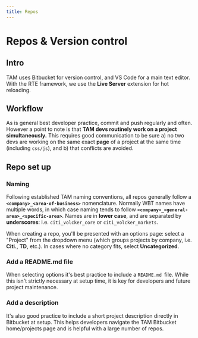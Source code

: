 ```yaml
---
title: Repos
---
```


# **Repos & Version control**

## Intro

TAM uses Bitbucket for version control, and VS Code for a main text editor. With the RTE framework, we use the **Live Server** extension for hot reloading.

## Workflow

As is general best developer practice, commit and push regularly and often. However a point to note is that **TAM devs routinely work on a project simultaneously.** This requires good communication to be sure a) no two devs are working on the same exact **page** of a project at the same time (including `css/js`), and b) that conflicts are avoided.

## Repo set up

### Naming

Following established TAM naming conventions, all repos generally follow a **`<company>_<area-of-business>`** nomenclature. Normally WBT names have multiple words, in which case naming tends to follow **`<company>_<general-area>_<specific-area>`**. Names are in **lower case**, and are separated by **underscores**: i.e. `citi_volcker_core` or `citi_volcker_markets`.

When creating a repo, you'll be presented with an options page: select a "Project" from the dropdown menu (which groups projects by company, i.e. **Citi.**, **TD**, etc.). In cases where no category fits, select **Uncategorized**.

### Add a README.md file

When selecting options it's best practice to include a `README.md `file. While this isn't strictly necessary at setup time, it is key for developers and future project maintenance.

### Add a description

It's also good practice to include a short project description directly in Bitbucket at setup. This helps developers navigate the TAM Bitbucket home/projects page and is helpful with a large number of repos. 

